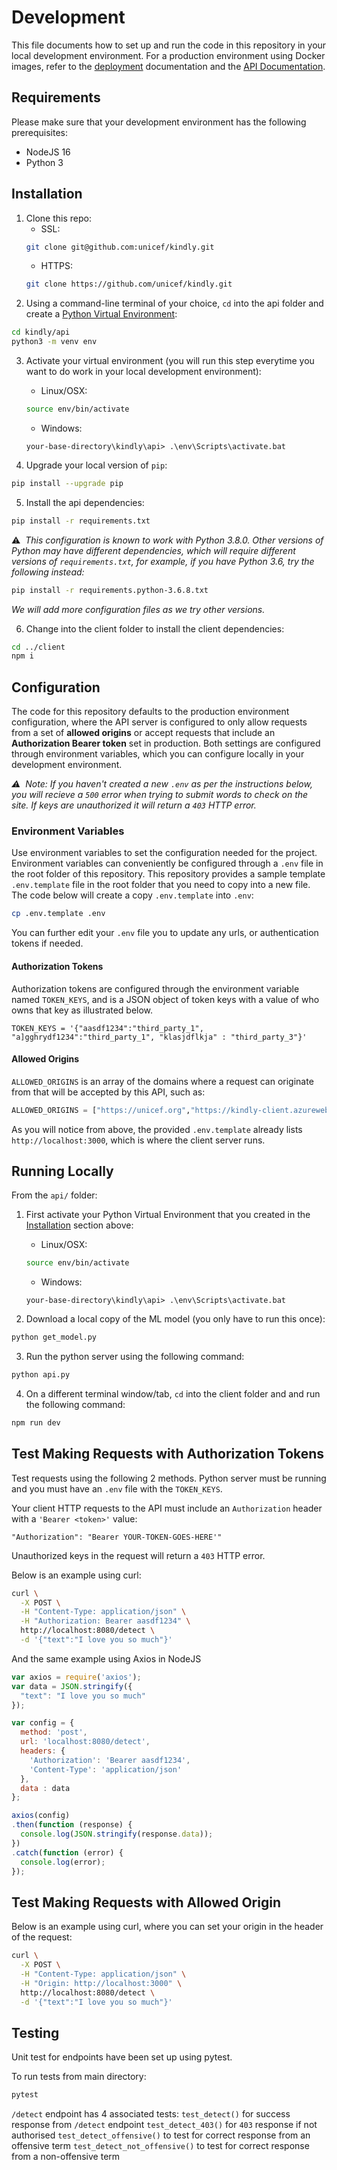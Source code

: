 # Development

This file documents how to set up and run the code in this repository in your local development environment. For a production environment using Docker images, refer to the [deployment](deployment.md) documentation and the [API Documentation](api.md).

## Requirements

Please make sure that your development environment has the following prerequisites:
- NodeJS 16
- Python 3

## Installation

1. Clone this repo:
   - SSL:
   ```bash
   git clone git@github.com:unicef/kindly.git
   ```
   - HTTPS:
   ```bash
   git clone https://github.com/unicef/kindly.git
   ```
2. Using a command-line terminal of your choice, `cd` into the api folder and create a [Python Virtual Environment](https://docs.python.org/3/library/venv.html):

  ```bash
  cd kindly/api
  python3 -m venv env
  
  ```

3. Activate your virtual environment (you will run this step everytime you want to do work in your local development environment):
   - Linux/OSX:
   ```bash
   source env/bin/activate
   ```
   - Windows:
   ```shell 
   your-base-directory\kindly\api> .\env\Scripts\activate.bat

   ``` 

4. Upgrade your local version of `pip`:

  ```bash
  pip install --upgrade pip
  ```

5. Install the api dependencies:

  ```bash
  pip install -r requirements.txt
  ```

  ⚠️&nbsp;&nbsp;*This configuration is known to work with Python 3.8.0. Other versions of Python may have different dependencies, which will require different versions of `requirements.txt`, for example, if you have Python 3.6, try the following instead:*
  ```bash
  pip install -r requirements.python-3.6.8.txt
  ```
  *We will add more configuration files as we try other versions.*

6. Change into the client folder to install the client dependencies:

  ```bash
  cd ../client
  npm i
  ```

## Configuration

The code for this repository defaults to the production environment configuration, where the API server is configured to only allow requests from a set of **allowed origins** or accept requests that include an **Authorization Bearer token** set in production. Both settings are configured through environment variables, which you can configure locally in your development environment.

*⚠️&nbsp;&nbsp;Note: If you haven't created a new `.env` as per the instructions below, you will recieve a `500` error when trying to submit words to check on the site. If keys are unauthorized it will return a `403` HTTP error.*

### Environment Variables

Use environment variables to set the configuration needed for the project. Environment variables can conveniently be configured through a `.env` file in the root folder of this repository. This repository provides a sample template `.env.template` file in the root folder that you need to copy into a new file. The code below will create a copy `.env.template` into `.env`:

```bash
cp .env.template .env

```

You can further edit your `.env` file you to update any urls, or authentication tokens if needed.

#### Authorization Tokens

Authorization tokens are configured through the environment variable named `TOKEN_KEYS`, and is a JSON object of token keys with a value of who owns that key as illustrated below.

```
TOKEN_KEYS = '{"aasdf1234":"third_party_1", "a]gghrydf1234":"third_party_1", "klasjdflkja" : "third_party_3"}'
```

#### Allowed Origins

`ALLOWED_ORIGINS` is an array of the domains where a request can originate from that will be accepted by this API, such as:

```python
ALLOWED_ORIGINS = ["https://unicef.org","https://kindly-client.azurewebsites.net","https://kindly-api.azurewebsites.net", "http://localhost:3000"]

```

As you will notice from above, the provided `.env.template` already lists `http://localhost:3000`, which is where the client server runs.

## Running Locally

From the `api/` folder:

1. First activate your Python Virtual Environment that you created in the [Installation](#Installation) section above:
  
   - Linux/OSX:
   ```bash
   source env/bin/activate
   ```

   - Windows:
   ```shell
   your-base-directory\kindly\api> .\env\Scripts\activate.bat
   ``` 
  
2. Download a local copy of the ML model (you only have to run this once):

  ```bash
  python get_model.py
  ``` 

3. Run the python server using the following command:

  ```bash
  python api.py
  ```

4. On a different terminal window/tab, `cd` into the client folder and and run the following command:

  ```bash
  npm run dev
  
  ```

## Test Making Requests with Authorization Tokens

Test requests using the following 2 methods. Python server must be running and you must have an `.env` file with the `TOKEN_KEYS`.

Your client HTTP requests to the API must include an `Authorization` header with a `'Bearer <token>'` value:

```
"Authorization": "Bearer YOUR-TOKEN-GOES-HERE'"

```

Unauthorized keys in the request will return a `403` HTTP error.

Below is an example using curl:
```bash
curl \
  -X POST \
  -H "Content-Type: application/json" \
  -H "Authorization: Bearer aasdf1234" \
  http://localhost:8080/detect \
  -d '{"text":"I love you so much"}'
```

And the same example using Axios in NodeJS

```js
var axios = require('axios');
var data = JSON.stringify({
  "text": "I love you so much"
});

var config = {
  method: 'post',
  url: 'localhost:8080/detect',
  headers: { 
    'Authorization': 'Bearer aasdf1234', 
    'Content-Type': 'application/json'
  },
  data : data
};

axios(config)
.then(function (response) {
  console.log(JSON.stringify(response.data));
})
.catch(function (error) {
  console.log(error);
});

```

## Test Making Requests with Allowed Origin

Below is an example using curl, where you can set your origin in the header of the request:

```bash
curl \
  -X POST \
  -H "Content-Type: application/json" \
  -H "Origin: http://localhost:3000" \
  http://localhost:8080/detect \
  -d '{"text":"I love you so much"}'
```
## Testing

Unit test for endpoints have been set up using pytest.

To run tests from main directory:
```bash
pytest
```
`/detect` endpoint has 4 associated tests:
`test_detect()` for success response from `/detect` endpoint
`test_detect_403()` for `403` response if not authorised
`test_detect_offensive()` to test for correct response from an offensive term
`test_detect_not_offensive()` to test for correct response from a non-offensive term

